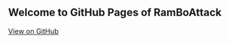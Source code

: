 ## Welcome to GitHub Pages of RamBoAttack

[View on GitHub](https://github.com/RamBoAttack/RamBoAttack.github.io/blob/main/index.md)
